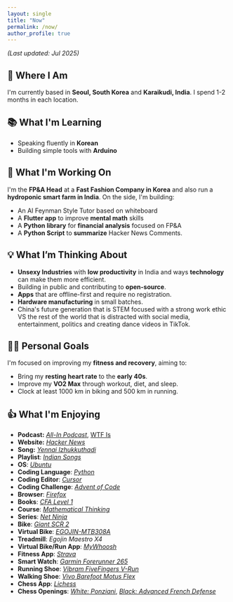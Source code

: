 ```yaml
---
layout: single
title: "Now"
permalink: /now/
author_profile: true
---
```

 
*(Last updated: Jul 2025)*  

## 📍 Where I Am  
I'm currently based in **Seoul, South Korea** and **Karaikudi, India**. I spend 1-2 months in each location. 

## 📚 What I'm Learning  
- Speaking fluently in **Korean**  
- Building simple tools with **Arduino**  

## 💼 What I'm Working On  
I'm the **FP&A Head** at a **Fast Fashion Company in Korea** and also run a **hydroponic smart farm in India**. On the side, I'm building:  
- An AI Feynman Style Tutor based on whiteboard  
- A **Flutter app** to improve **mental math** skills  
- A **Python library** for **financial analysis** focused on FP&A  
- A **Python Script** to **summarize** Hacker News Comments. 

## 💡 What I’m Thinking About  
- **Unsexy Industries** with **low productivity** in India and ways **technology** can make them more efficient.  
- Building in public and contributing to **open-source**.  
- **Apps** that are offline-first and require no registration.  
- **Hardware manufacturing** in small batches.  
- China's future generation that is STEM focused with a strong work ethic VS the rest of the world that is distracted with social media, entertainment, politics and creating dance videos in TikTok.  

## 🏋️‍♂️ Personal Goals  
I'm focused on improving my **fitness and recovery**, aiming to:  
- Bring my **resting heart rate** to the **early 40s**.  
- Improve my **VO2 Max** through workout, diet, and sleep.  
- Clock at least 1000 km in biking and 500 km in running.  

## 👍 What I'm Enjoying  
- **Podcast:** [*All-In Podcast*](https://allin.com/), [WTF Is](https://www.allthingswtf.com/)
- **Website:** [*Hacker News*](https://news.ycombinator.com/)  
- **Song:** [*Yennai Izhukkuthadi*](https://www.youtube.com/watch?v=Hho8U12gf1Y)
- **Playlist**: [*Indian Songs*](https://open.spotify.com/playlist/0KSHIa5MHOjdqA8vB8b1oz?si=8qRxlcaJTmGf9cTAkCD02g)
- **OS**: [*Ubuntu*](https://ubuntu.com/)
- **Coding Language**: [*Python*](https://www.python.org/)
- **Coding Editor**: [*Cursor*](https://www.cursor.com/)
- **Coding Challenge**: [*Advent of Code*](https://adventofcode.com/)
- **Browser**: [*Firefox*](https://www.mozilla.org/en-US/firefox/new/)
- **Books**: [*CFA Level 1*](https://www.cfainstitute.org/en/programs/cfa/curriculum/books)
- **Course**: [*Mathematical Thinking*](https://www.coursera.org/learn/mathematical-thinking)
- **Series**: [*Net Ninja*](https://www.youtube.com/watch?v=j_rCDc_X-k8&list=PL4cUxeGkcC9giLVXCHSQmWqlHc9BLXdVx)
- **Bike**: [*Giant SCR 2*](https://www.giant-bicycles.com/kr/scr-2-2022)
- **Virtual Bike**: [*EGOJIN-MTB308A*](https://www.egojin.com/product/detail.html?product_no=5921&cate_no=4&display_group=1)
- **Treadmill**: *Egojin Maestro X4*
- **Virtual Bike/Run App**: [*MyWhoosh*](https://www.mywhoosh.com/)
- **Fitness App**: [*Strava*](https://www.strava.com/)
- **Smart Watch**: [*Garmin Forerunner 265*](https://www.garmin.com/en-US/p/886785)
- **Running Shoe**: [*Vibram FiveFingers V-Run*](https://www.vibram.com/us/shop/fivefingers/men/v-run-mens/M31_2_BlackYellow.html)
- **Walking Shoe**: [*Vivo Barefoot Motus Flex*](https://www.vivobarefoot.com/rw/motus-flex-mens?colour=Obsidian)
- **Chess App**: [*Lichess*](https://lichess.org/)
- **Chess Openings**: [*White: Ponziani*](https://en.wikipedia.org/wiki/Ponziani_Opening), [*Black: Advanced French Defense*](https://en.wikipedia.org/wiki/French_Defence#Advance_Variation:_3.e5)
